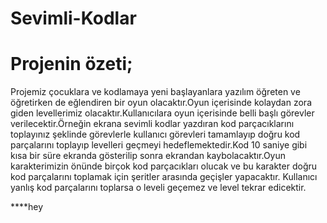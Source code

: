 # Sevimli-Kodlar
# Projenin özeti;
Projemiz çocuklara ve kodlamaya yeni başlayanlara yazılım öğreten ve öğretirken de eğlendiren bir oyun olacaktır.Oyun içerisinde kolaydan zora giden levellerimiz olacaktır.Kullanıcılara oyun içerisinde belli başlı görevler verilecektir.Örneğin ekrana sevimli kodlar yazdıran kod parçacıklarını toplayınız şeklinde görevlerle kullanıcı görevleri tamamlayıp doğru kod parçalarını toplayıp levelleri geçmeyi hedeflemektedir.Kod 10 saniye gibi kısa bir süre ekranda gösterilip sonra ekrandan kaybolacaktır.Oyun karakterimizin önünde birçok kod parçacıkları olucak ve bu karakter doğru kod parçalarını toplamak için şeritler arasında geçişler yapacaktır. Kullanıcı yanlış kod parçalarını toplarsa o leveli geçemez ve level tekrar edicektir.
 
 
 
 ****hey
